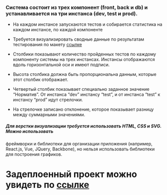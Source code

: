 ### Система состоит из трех компонент (front, back и db) и устанавливается на три инстанса (dev, test и prod). 
* На каждом инстансе запускаются тестов и собирается статистика на каждом инстансе, по 
каждой компоненте
* Требуется визуализировать сводные данные по результатам тестирования по макету [ссылке](https://www.figma.com/design/VloHlbLMb1qCId7tgb9GVh/%D1%82%D0%B5%D1%81%D1%82?node-id=8-263&t=hhTOg3kZRvEgjU9U-0)
* Столбики показывают количество пройденных тестов по каждому компоненту системы на
трех инстансах. Инстансы отображаются вдоль горизонтальной оси и имеют подписи. 

* Высота столбика должна быть пропорциональна данным, которые этот столбик 
отображает. 
* Четвертый столбик показывает специально заданное значение “Норматив”.
От инстанса “dev” инстансу “test”, и от инстанса “test” к инстансу “prod” идут стрелочки. 
* На стрелочке записано отклонение, которое показывает разницу между суммарными 
значениями.

##### Для верстки визуализации требуется использовать HTML, CSS и SVG. Можно использовать
фреймворки и библиотеки для организации приложения (например, React.js, Vue, JQuery, 
Backbone), но нельзя использовать библиотеки для построения графиков.

# Задеплоенный проект можно увидеть по [ссылке]()